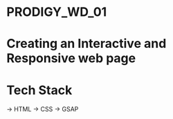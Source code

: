 # PRODIGY_WD_01
# Creating an Interactive and Responsive web page
# Tech Stack 
  -> HTML
  -> CSS
  -> GSAP 
  
